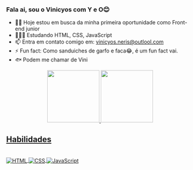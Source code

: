 ### Fala ai, sou o Vinicyos com Y e O😊


- 👶🏻 Hoje estou em busca da minha primeira oportunidade como Front-end junior
- 👨🏻‍💻 Estudando HTML, CSS, JavaScript
- 📫 Entra em contato comigo em: vinicyos.neris@outlool.com
- ⚡ Fun fact: Como sanduiches de garfo e faca😂, é um fun fact vai.
- 🐟 Podem me chamar de Vini

<div align="center">
  <a href="https://github.com/vinicyos">
  <img height="140em" src="https://github-readme-stats.vercel.app/api?username=vinicyos&show_icons=true&theme=dracula&include_all_commits=true&count_private=true"/>
  <img height="140em" src="https://github-readme-stats.vercel.app/api/top-langs/?username=vinicyos&layout=compact&langs_count=7&theme=dracula"/>
</div>

## Habilidades
  
<div style="display: inline_block"><br>
  <img align="center" alt="HTML" src="https://img.shields.io/badge/HTML5-E34F26?style=for-the-badge&logo=html5&logoColor=white">
  <img align="center" alt="CSS" src="https://img.shields.io/badge/CSS3-1572B6?style=for-the-badge&logo=css3&logoColor=white">
  <img align="center" alt="JavaScript" src="https://img.shields.io/badge/JavaScript-323330?style=for-the-badge&logo=javascript&logoColor=F7DF1E">
</div>
